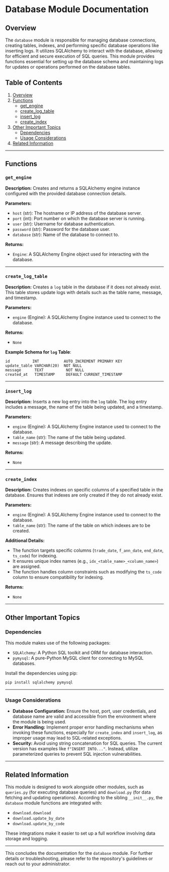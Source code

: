# Database Module Documentation

## Overview

The `database` module is responsible for managing database connections, creating tables, indexes, and performing specific database operations like inserting logs. It utilizes SQLAlchemy to interact with the database, allowing for efficient and secure execution of SQL queries. This module provides functions essential for setting up the database schema and maintaining logs for updates or operations performed on the database tables.

## Table of Contents

1. [Overview](#overview)
2. [Functions](#functions)
   - [get_engine](#get_engine)
   - [create_log_table](#create_log_table)
   - [insert_log](#insert_log)
   - [create_index](#create_index)
3. [Other Important Topics](#other-important-topics)
   - [Dependencies](#dependencies)
   - [Usage Considerations](#usage-considerations)
4. [Related Information](#related-information)

---

## Functions

### `get_engine`

**Description:**
Creates and returns a SQLAlchemy engine instance configured with the provided database connection details.

**Parameters:**
- `host` (str): The hostname or IP address of the database server.
- `port` (int): Port number on which the database server is running.
- `user` (str): Username for database authentication.
- `password` (str): Password for the database user.
- `database` (str): Name of the database to connect to.

**Returns:**
- `Engine`: A SQLAlchemy Engine object used for interacting with the database.

---

### `create_log_table`

**Description:**
Creates a `log` table in the database if it does not already exist. This table stores update logs with details such as the table name, message, and timestamp.

**Parameters:**
- `engine` (Engine): A SQLAlchemy Engine instance used to connect to the database.

**Returns:**
- `None`

**Example Schema for `log` Table**:
```plaintext
id          INT           AUTO_INCREMENT PRIMARY KEY
update_table VARCHAR(20)  NOT NULL
message      TEXT          NOT NULL
created_at   TIMESTAMP     DEFAULT CURRENT_TIMESTAMP
```

---

### `insert_log`

**Description:**
Inserts a new log entry into the `log` table. The log entry includes a message, the name of the table being updated, and a timestamp.

**Parameters:**
- `engine` (Engine): A SQLAlchemy Engine instance used to connect to the database.
- `table_name` (str): The name of the table being updated.
- `message` (str): A message describing the update.

**Returns:**
- `None`

---

### `create_index`

**Description:**
Creates indexes on specific columns of a specified table in the database. Ensures that indexes are only created if they do not already exist.

**Parameters:**
- `engine` (Engine): A SQLAlchemy Engine instance used to connect to the database.
- `table_name` (str): The name of the table on which indexes are to be created.

**Additional Details:**
- The function targets specific columns (`trade_date`, `f_ann_date`, `end_date`, `ts_code`) for indexing.
- It ensures unique index names (e.g., `idx_<table_name>_<column_name>`) are assigned.
- The function handles column constraints such as modifying the `ts_code` column to ensure compatibility for indexing.

**Returns:**
- `None`

---

## Other Important Topics

### Dependencies

This module makes use of the following packages:
- `SQLAlchemy`: A Python SQL toolkit and ORM for database interaction.
- `pymysql`: A pure-Python MySQL client for connecting to MySQL databases.

Install the dependencies using pip:
```bash
pip install sqlalchemy pymysql
```

---

### Usage Considerations

- **Database Configuration:** Ensure the host, port, user credentials, and database name are valid and accessible from the environment where the module is being used.
- **Error Handling:** Implement proper error handling mechanisms when invoking these functions, especially for `create_index` and `insert_log`, as improper usage may lead to SQL-related exceptions.
- **Security:** Avoid using string concatenation for SQL queries. The current version has examples like `f"INSERT INTO..."`. Instead, utilize parameterized queries to prevent SQL injection vulnerabilities.

---

## Related Information

This module is designed to work alongside other modules, such as `queries.py` (for executing database queries) and `download.py` (for data fetching and updating operations). According to the sibling `__init__.py`, the `database` module functions are integrated with:

- `download.download`
- `download.update_by_date`
- `download.update_by_code`

These integrations make it easier to set up a full workflow involving data storage and logging.

---

This concludes the documentation for the `database` module. For further details or troubleshooting, please refer to the repository's guidelines or reach out to your administrator.